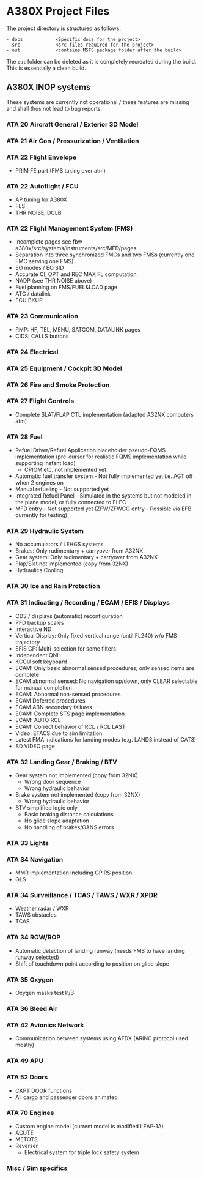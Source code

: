 # A380X Project Files

The project directory is structured as follows:

```text
- docs            <Specific docs for the project>
- src             <src files required for the project>
- out             <contains MSFS package folder after the build>
```

The `out` folder can be deleted as it is completely recreated during the build.
This is essentially a clean build.

## A380X INOP systems

These systems are currently not operational / these features are missing and shall thus not lead to bug reports.

### ATA 20 Aircraft General / Exterior 3D Model

### ATA 21 Air Con / Pressurization / Ventilation

### ATA 22 Flight Envelope

- PRIM FE part (FMS taking over atm)

### ATA 22 Autoflight / FCU

- AP tuning for A380X
- FLS
- THR NOISE, DCLB

### ATA 22 Flight Management System (FMS)

- Incomplete pages see fbw-a380x/src/systems/instruments/src/MFD/pages
- Separation into three synchronized FMCs and two FMSs (currently one FMC serving one FMS)
- EO modes / EO SID
- Accurate CI, OPT and REC MAX FL computation
- NADP (see THR NOISE above)
- Fuel planning on FMS/FUEL&LOAD page
- ATC / datalink
- FCU BKUP

### ATA 23 Communication

- RMP: HF, TEL, MENU, SATCOM, DATALINK pages
- CIDS: CALLS buttons

### ATA 24 Electrical

### ATA 25 Equipment / Cockpit 3D Model

### ATA 26 Fire and Smoke Protection

### ATA 27 Flight Controls

- Complete SLAT/FLAP CTL implementation (adapted A32NX computers atm)

### ATA 28 Fuel
- Refuel Driver/Refuel Application placeholder pseudo-FQMS implementation (pre-cursor for realistic FQMS implementation while supporting instant load)
  - CPIOM etc. not implemented yet.
- Automatic fuel transfer system - Not fully implemented yet i.e. AGT off when 2 engines on
- Manual refueling - Not supported yet
- Integrated Refuel Panel - Simulated in the systems but not modeled in the plane model, or fully connected to ELEC
- MFD entry - Not supported yet (ZFW/ZFWCG entry - Possible via EFB currently for testing)

### ATA 29 Hydraulic System

- No accumulators / LEHGS systems
- Brakes: Only rudimentary + carryover from A32NX
- Gear system: Only rudimentary + carryover from A32NX
- Flap/Slat not implemented (copy from 32NX)
- Hydraulics Cooling

### ATA 30 Ice and Rain Protection

### ATA 31 Indicating / Recording / ECAM / EFIS / Displays

- CDS / displays (automatic) reconfiguration
- PFD backup scales
- Interactive ND
- Vertical Display: Only fixed vertical range (until FL240) w/o FMS trajectory
- EFIS CP: Multi-selection for some filters
- Independent QNH
- KCCU soft keyboard
- ECAM: Only basic abnormal sensed procedures, only sensed items are complete
- ECAM abnormal sensed: No navigation up/down, only CLEAR selectable for manual completion
- ECAM: Abnormal non-sensed procedures
- ECAM Deferred procedures
- ECAM ABN secondary failures
- ECAM: Complete STS page implementation
- ECAM: AUTO RCL
- ECAM: Correct behavior of RCL / RCL LAST
- Video: ETACS due to sim limitation
- Latest FMA indications for landing modes (e.g. LAND3 instead of CAT3)
- SD VIDEO page

### ATA 32 Landing Gear / Braking / BTV

- Gear system not implemented (copy from 32NX)
  - Wrong door sequence
  - Wrong hydraulic behavior
- Brake system not implemented (copy from 32NX)
  - Wrong hydraulic behavior
- BTV simplified logic only
  - Basic braking distance calculations
  - No glide slope adaptation
  - No handling of brakes/OANS errors

### ATA 33 Lights

### ATA 34 Navigation

- MMR implementation including GPIRS position
- GLS

### ATA 34 Surveillance / TCAS / TAWS / WXR / XPDR

- Weather radar / WXR
- TAWS obstacles
- TCAS

### ATA 34 ROW/ROP

- Automatic detection of landing runway (needs FMS to have landing runway selected)
- Shift of touchdown point according to position on glide slope

### ATA 35 Oxygen

- Oxygen masks test P/B

### ATA 36 Bleed Air

### ATA 42 Avionics Network

- Communication between systems using AFDX (ARINC protocol used mostly)

### ATA 49 APU

### ATA 52 Doors

- CKPT DOOR functions
- All cargo and passenger doors animated

### ATA 70 Engines

- Custom engine model (current model is modified LEAP-1A)
- ACUTE
- METOTS
- Reverser
  - Electrical system for triple lock safety system

### Misc / Sim specifics
